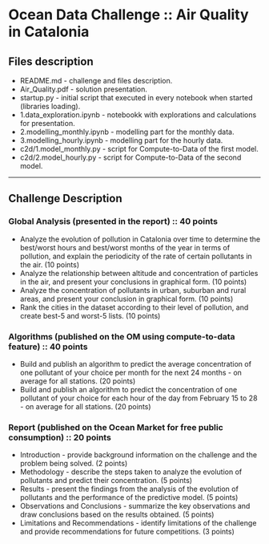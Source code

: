 # Ocean Data Challenge :: Air Quality in Catalonia

## Files description

- README.md - challenge and files description.
- Air_Quality.pdf - solution presentation.
- startup.py - initial script that executed in every notebook when started (libraries loading).
- 1.data_exploration.ipynb - notebookk with explorations and calculations for presentation.
- 2.modelling_monthly.ipynb - modelling part for the monthly data.
- 3.modelling_hourly.ipynb - modelling part for the hourly data.
- c2d/1.model_monthly.py - script for Compute-to-Data of the first model.
- c2d/2.model_hourly.py - script for Compute-to-Data of the second model.

---

## Challenge Description

### Global Analysis (presented in the report) :: 40 points
 - Analyze the evolution of pollution in Catalonia over time to determine the best/worst hours and best/worst months of the year in terms of pollution, and explain the periodicity of the rate of certain pollutants in the air. (10 points)
 - Analyze the relationship between altitude and concentration of particles in the air, and present your conclusions in graphical form. (10 points)
 - Analyze the concentration of pollutants in urban, suburban and rural areas, and present your conclusion in graphical form. (10 points)
 - Rank the cities in the dataset according to their level of pollution, and create best-5 and worst-5 lists. (10 points)

### Algorithms (published on the OM using compute-to-data feature) :: 40 points
 - Build and publish an algorithm to predict the average concentration of one pollutant of your choice per month for the next 24 months - on average for all stations. (20 points)
 - Build and publish an algorithm to predict the concentration of one pollutant of your choice for each hour of the day from February 15 to 28 - on average for all stations. (20 points)

### Report (published on the Ocean Market for free public consumption) :: 20 points
 - Introduction - provide background information on the challenge and the problem being solved. (2 points)
 - Methodology - describe the steps taken to analyze the evolution of pollutants and predict their concentration. (5 points)
 - Results - present the findings from the analysis of the evolution of pollutants and the performance of the predictive model. (5 points)
 - Observations and Conclusions - summarize the key observations and draw conclusions based on the results obtained. (5 points)
 - Limitations and Recommendations - identify limitations of the challenge and provide recommendations for future competitions. (3 points)

